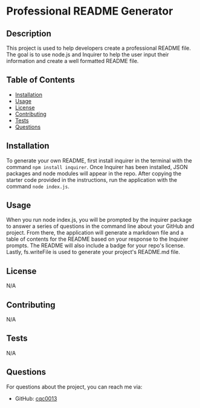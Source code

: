 
# Professional README Generator

## Description
This project is used to help developers create a professional README file. The goal is to use node.js and Inquirer to help the user input their information and create a well formatted README file.

## Table of Contents
- [Installation](#installation)
- [Usage](#usage)
- [License](#license)
- [Contributing](#contributing)
- [Tests](#tests)
- [Questions](#questions)

## Installation
To generate your own README, first install inquirer in the terminal with the command `npm install inquirer`. Once Inquirer has been installed, JSON packages and node modules will appear in the repo. After copying the starter code provided in the instructions, run the application with the command `node index.js`.

## Usage
When you run node index.js, you will be prompted by the inquirer package to answer a series of questions in the command line about your GitHub and project. From there, the application will generate a markdown file and a table of contents for the README based on your response to the Inquirer prompts. The README will also include a badge for your repo's license. Lastly, fs.writeFile is used to generate your project's README.md file. 

## License
N/A

## Contributing
N/A

## Tests
N/A

## Questions
For questions about the project, you can reach me via:
- GitHub: [cqc0013](https://github.com/cqc0013)
